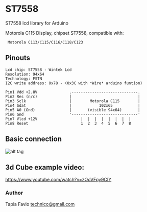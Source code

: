 # ST7558
 
 
ST7558 lcd library for Arduino


Motorola C115 Display, chipset ST7558, compatible with:

     Motorola C113/C115/C116/C118/C123
     
## Pinouts
	Lcd chip: ST7558 - Wintek Lcd
	Resolution: 94x64
	Technology: FSTN
	I2C write address: 0x78 - (0x3C with *Wire* arduino funtion)

    Pin1 Vdd +2.8V              .-----------------------------.
    Pin2 Res (n/c)              |                             |
    Pin3 Sclk                   |        Motorola C115        |
    Pin4 Sdat                   |            102x65           |
    Pin5 A0 (Gnd)               |       (visible 94x64)       |
    Pin6 Gnd                    '-----------------------------'
    Pin7 Vlcd +12V                   |  |  |  |  |  |  |  |
    Pin8 Reset                       1  2  3  4  5  6  7  8 

## Basic connection

![alt tag](https://github.com/kr4fty/ST7558-Motorola-C115-LCD-Library/blob/master/c115.png)

## 3d Cube example video:

https://www.youtube.com/watch?v=zOoVFpy9CIY

### Author
Tapia Favio <technicc@gmail.com>
